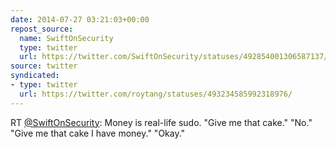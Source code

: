 ```yaml
---
date: 2014-07-27 03:21:03+00:00
repost_source:
  name: SwiftOnSecurity
  type: twitter
  url: https://twitter.com/SwiftOnSecurity/statuses/492854001306587137/
source: twitter
syndicated:
- type: twitter
  url: https://twitter.com/roytang/statuses/493234585992318976/
---
```


RT [@SwiftOnSecurity](https://twitter.com/SwiftOnSecurity/): Money is real-life sudo.
"Give me that cake."
"No."
"Give me that cake I have money."
"Okay."